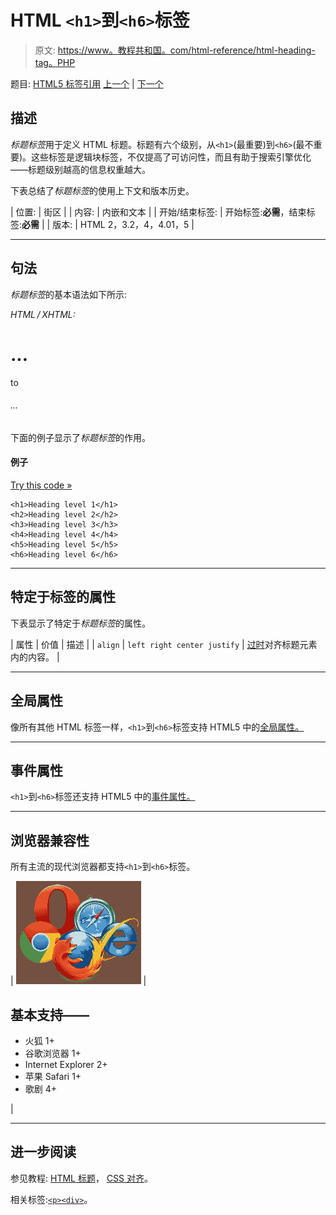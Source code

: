 # HTML `<h1>`到`<h6>`标签

> 原文: [https://www。教程共和国。com/html-reference/html-heading-tag。PHP](https://www.tutorialrepublic.com/html-reference/html-headings-tag.php)

题目: [HTML5 标签引用](html5-tags.php) [上一个](html5-hgroup-tag.php) | [下一个](html-hr-tag.php)

## 描述

*标题标签*用于定义 HTML 标题。标题有六个级别，从`<h1>`(最重要)到`<h6>`(最不重要)。这些标签是逻辑块标签，不仅提高了可访问性，而且有助于搜索引擎优化——标题级别越高的信息权重越大。

下表总结了*标题标签*的使用上下文和版本历史。

| 位置: | 街区 |
| 内容: | 内嵌和文本 |
| 开始/结束标签: | 开始标签:**必需**，结束标签:**必需** |
| 版本: | HTML 2，3.2，4，4.01，5 |

* * *

## 句法

*标题标签*的基本语法如下所示:

*HTML / XHTML:* <h1>...</h1> to <h6>...</h6>

下面的例子显示了*标题标签*的作用。

#### 例子

[Try this code »](../codelab.php?topic=html&file=headings-tag "Try this code using online Editor")

```
<h1>Heading level 1</h1>
<h2>Heading level 2</h2>
<h3>Heading level 3</h3>
<h4>Heading level 4</h4>
<h5>Heading level 5</h5>
<h6>Heading level 6</h6>
```

* * *

## 特定于标签的属性

下表显示了特定于*标题标签*的属性。

| 属性 | 价值 | 描述 |
| `align` | `left
right
center
justify` | [过时](../definitions.php#obsolete "Not supported in HTML5")对齐标题元素内的内容。 |

* * *

## 全局属性

像所有其他 HTML 标签一样，`<h1>`到`<h6>`标签支持 HTML5 中的[全局属性。](html5-global-attributes.php)

* * *

## 事件属性

`<h1>`到`<h6>`标签还支持 HTML5 中的[事件属性。](html5-event-attributes.php)

* * *

## 浏览器兼容性

所有主流的现代浏览器都支持`<h1>`到`<h6>`标签。

| ![Browsers Icon](img/e9331123c77668c1832e541c2fca1002.png) | 

## 基本支持——

*   火狐 1+
*   谷歌浏览器 1+
*   Internet Explorer 2+
*   苹果 Safari 1+
*   歌剧 4+

 |

* * *

## 进一步阅读

参见教程: [HTML 标题](../html-tutorial/html-headings.php)， [CSS 对齐](../css-tutorial/css-alignment.php)。

相关标签:[`<p>`](html-p-tag.php)[`<div>`](html-div-tag.php)。